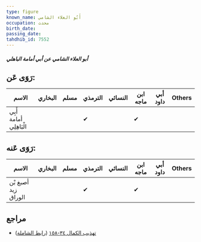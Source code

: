 ```yaml
---
type: figure
known_name: أَبُو العلاء الشامي
occupation: محدث
birth_date:
passing_date:
tahdhib_id: 7552
---
```

##### أبو العلاء الشامي عن أبي أمامة الباهلي

## رَوَى عَن:
| الاسم                   | البخاري | مسلم | الترمذي | النسائي | ابن ماجه | أبي داود | Others |
| ----------------------- | ------- | ---- | ------- | ------- | -------- | -------- | ------ |
| أَبِي أمامة الْبَاهِلِي |         |      | ✔       |         | ✔        |          |        |
## رَوَى عَنه:
| الاسم               | البخاري | مسلم | الترمذي | النسائي | ابن ماجه | أبي داود | Others |
| ------------------- | ------- | ---- | ------- | ------- | -------- | -------- | ------ |
| أصبغ بْن زيد الوراق |         |      | ✔       |         | ✔        |          |        |
## مراجع
- [تهذيب الكمال ٣٤-١٥٨](obsidian://open?vault=Tahdhib-al-Kamal&file=Figures/٧٥٥٢-أبو%20العلاء%20الشامي%20عن%20أبي%20أمامة%20الباهلي) ([رابط الشاملة](https://shamela.ws/book/3722/18275))